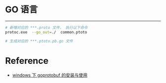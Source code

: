 # GO 语言

___

```bash
# 新增对应的 ***.proto 文件， 执行以下命令
protoc.exe  --go_out=./  common.ptoto

# 生成对应的 ***.ptoto.pb.go 文件
```


# Reference
 - [windows 下 goprotobuf 的安装与使用](https://blog.csdn.net/u010979642/article/details/103896533)